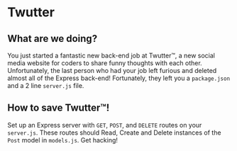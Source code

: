 # Twutter

## What are we doing?

You just started a fantastic new back-end job at Twutter™, a new social media website for coders to share funny thoughts with each other. Unfortunately, the last person who had your job left furious and deleted almost all of the Express back-end! Fortunately, they left you a `package.json` and a 2 line `server.js` file.

## How to save Twutter™!

Set up an Express server with `GET`, `POST`, and `DELETE` routes on your `server.js`. These routes should Read, Create and Delete instances of the `Post` model in `models.js`. Get hacking!
